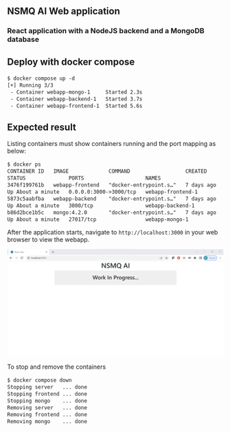 ## NSMQ AI Web application

### React application with a NodeJS backend and a MongoDB database

## Deploy with docker compose

```
$ docker compose up -d
[+] Running 3/3
 - Container webapp-mongo-1     Started 2.3s
 - Container webapp-backend-1   Started 3.7s
 - Container webapp-frontend-1  Started 5.6s
```

## Expected result

Listing containers must show containers running and the port mapping as below:
```
$ docker ps
CONTAINER ID   IMAGE             COMMAND                  CREATED      STATUS              PORTS                    NAMES
3476f199761b   webapp-frontend   "docker-entrypoint.s…"   7 days ago   Up About a minute   0.0.0.0:3000->3000/tcp   webapp-frontend-1
5873c5aabfba   webapp-backend    "docker-entrypoint.s…"   7 days ago   Up About a minute   3000/tcp                 webapp-backend-1
b86d2bce1b5c   mongo:4.2.0       "docker-entrypoint.s…"   7 days ago   Up About a minute   27017/tcp                webapp-mongo-1
```

After the application starts, navigate to `http://localhost:3000` in your web browser to view the webapp.

![homepage](./homepage.png)

To stop and remove the containers
```
$ docker compose down
Stopping server   ... done
Stopping frontend ... done
Stopping mongo    ... done
Removing server   ... done
Removing frontend ... done
Removing mongo    ... done
```
